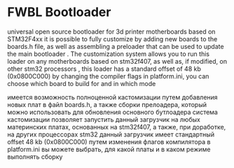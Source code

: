 # FWBL Bootloader
universal open source bootloader for 3d printer motherboards based on STM32F4xx
it is possible to fully customize by adding new boards to the boards.h file, as well as assembling a preloader that can be used to update the main bootloader
. The customization system allows you to run this loader on any motherboards based on stm32f407, as well as, if modified, on other stm32 processors
, this loader has a standard offset of 48 kb (0x0800C000)
by changing the compiler flags in platform.ini, you can choose which board to build for and in which mode

имеется возможность полноценной кастомизации путем добавления новых плат в файл boards.h, а также сборки прелоадера, который можно использовать для обновления основного бутлоадера
система кастомизации позволяет запустить данный загрузчик на любых материнских платах, основанных на stm32f407, а также, при доработке, на других процессорах stm32
данный загрузчик имеет стандартный offset 48 kb (0x0800C000)
путем изменения флагов компилятора в platform.ini вы можете выбрать, для какой платы и в каком режиме выполнять сборку

